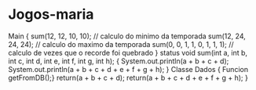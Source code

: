 # Jogos-maria
Main {
sum(12, 12, 10, 10); // calculo do minimo da temporada
sum(12, 24, 24, 24); // calculo do maximo da temporada
sum(0, 0, 1, 1, 0, 1, 1, 1); // calculo de vezes que o recorde foi quebrado
}
status void sum(int a, int b, int c, int d, int e, int f, int g, int h); {
System.out.println(a + b + c + d);
System.out.println(a + b + c + d + e + f + g + h);
}
 Classe Dados 
{
Funcion get<int>FromDB();}
return(a + b + c + d);
return(a + b + c + d + e + f + g + h);
}

